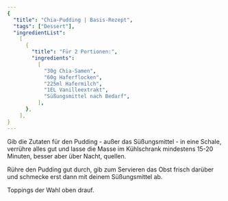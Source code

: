 ```yaml
---
{
  "title": "Chia-Pudding | Basis-Rezept",
  "tags": ["Dessert"],
  "ingredientList":
    [
      {
        "title": "Für 2 Portionen:",
        "ingredients":
          [
            "30g Chia-Samen",
            "60g Haferflocken",
            "225ml Hafermilch",
            "1EL Vanilleextrakt",
            "Süßungsmittel nach Bedarf",
          ],
      },
    ],
}
---
```


Gib die Zutaten für den Pudding - außer das Süßungsmittel - in eine Schale, verrühre alles gut und lasse die Masse im Kühlschrank mindestens 15-20 Minuten, besser aber über Nacht, quellen.

Rühre den Pudding gut durch, gib zum Servieren das Obst frisch darüber und schmecke erst dann mit deinem Süßungsmittel ab.

Toppings der Wahl oben drauf.
